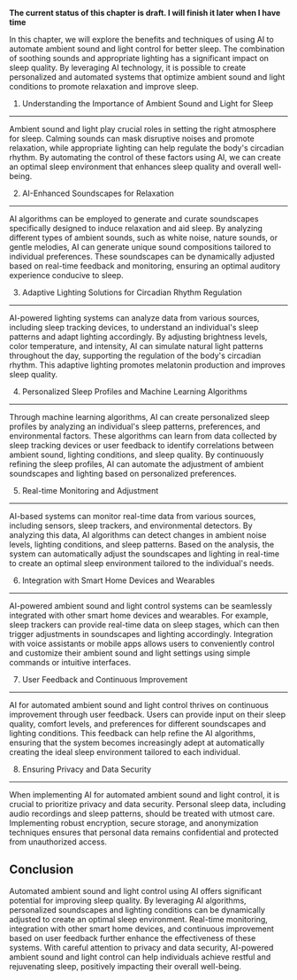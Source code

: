 **The current status of this chapter is draft. I will finish it later when I have time**

In this chapter, we will explore the benefits and techniques of using AI to automate ambient sound and light control for better sleep. The combination of soothing sounds and appropriate lighting has a significant impact on sleep quality. By leveraging AI technology, it is possible to create personalized and automated systems that optimize ambient sound and light conditions to promote relaxation and improve sleep.

1. Understanding the Importance of Ambient Sound and Light for Sleep
--------------------------------------------------------------------

Ambient sound and light play crucial roles in setting the right atmosphere for sleep. Calming sounds can mask disruptive noises and promote relaxation, while appropriate lighting can help regulate the body's circadian rhythm. By automating the control of these factors using AI, we can create an optimal sleep environment that enhances sleep quality and overall well-being.

2. AI-Enhanced Soundscapes for Relaxation
-----------------------------------------

AI algorithms can be employed to generate and curate soundscapes specifically designed to induce relaxation and aid sleep. By analyzing different types of ambient sounds, such as white noise, nature sounds, or gentle melodies, AI can generate unique sound compositions tailored to individual preferences. These soundscapes can be dynamically adjusted based on real-time feedback and monitoring, ensuring an optimal auditory experience conducive to sleep.

3. Adaptive Lighting Solutions for Circadian Rhythm Regulation
--------------------------------------------------------------

AI-powered lighting systems can analyze data from various sources, including sleep tracking devices, to understand an individual's sleep patterns and adapt lighting accordingly. By adjusting brightness levels, color temperature, and intensity, AI can simulate natural light patterns throughout the day, supporting the regulation of the body's circadian rhythm. This adaptive lighting promotes melatonin production and improves sleep quality.

4. Personalized Sleep Profiles and Machine Learning Algorithms
--------------------------------------------------------------

Through machine learning algorithms, AI can create personalized sleep profiles by analyzing an individual's sleep patterns, preferences, and environmental factors. These algorithms can learn from data collected by sleep tracking devices or user feedback to identify correlations between ambient sound, lighting conditions, and sleep quality. By continuously refining the sleep profiles, AI can automate the adjustment of ambient soundscapes and lighting based on personalized preferences.

5. Real-time Monitoring and Adjustment
--------------------------------------

AI-based systems can monitor real-time data from various sources, including sensors, sleep trackers, and environmental detectors. By analyzing this data, AI algorithms can detect changes in ambient noise levels, lighting conditions, and sleep patterns. Based on the analysis, the system can automatically adjust the soundscapes and lighting in real-time to create an optimal sleep environment tailored to the individual's needs.

6. Integration with Smart Home Devices and Wearables
----------------------------------------------------

AI-powered ambient sound and light control systems can be seamlessly integrated with other smart home devices and wearables. For example, sleep trackers can provide real-time data on sleep stages, which can then trigger adjustments in soundscapes and lighting accordingly. Integration with voice assistants or mobile apps allows users to conveniently control and customize their ambient sound and light settings using simple commands or intuitive interfaces.

7. User Feedback and Continuous Improvement
-------------------------------------------

AI for automated ambient sound and light control thrives on continuous improvement through user feedback. Users can provide input on their sleep quality, comfort levels, and preferences for different soundscapes and lighting conditions. This feedback can help refine the AI algorithms, ensuring that the system becomes increasingly adept at automatically creating the ideal sleep environment tailored to each individual.

8. Ensuring Privacy and Data Security
-------------------------------------

When implementing AI for automated ambient sound and light control, it is crucial to prioritize privacy and data security. Personal sleep data, including audio recordings and sleep patterns, should be treated with utmost care. Implementing robust encryption, secure storage, and anonymization techniques ensures that personal data remains confidential and protected from unauthorized access.

Conclusion
----------

Automated ambient sound and light control using AI offers significant potential for improving sleep quality. By leveraging AI algorithms, personalized soundscapes and lighting conditions can be dynamically adjusted to create an optimal sleep environment. Real-time monitoring, integration with other smart home devices, and continuous improvement based on user feedback further enhance the effectiveness of these systems. With careful attention to privacy and data security, AI-powered ambient sound and light control can help individuals achieve restful and rejuvenating sleep, positively impacting their overall well-being.
